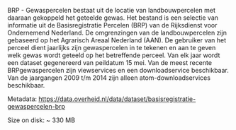 BRP - Gewaspercelen bestaat uit de locatie van landbouwpercelen met daaraan gekoppeld het geteelde gewas. Het bestand is een selectie van informatie uit de Basisregistratie Percelen (BRP) van de Rijksdienst voor Ondernemend Nederland. De omgrenzingen van de landbouwpercelen zijn gebaseerd op het Agrarisch Areaal Nederland (AAN). De gebruiker van het perceel dient jaarlijks zijn gewaspercelen in te tekenen en aan te geven welk gewas wordt geteeld op het betreffende perceel. Van elk jaar wordt een dataset gegenereerd van peildatum 15 mei. Van de meest recente BRPgewaspercelen zijn viewservices en een downloadservice beschikbaar. Van de jaargangen 2009 t/m 2014 zijn alleen atom-downloadservices beschikbaar.

Metadata: https://data.overheid.nl/data/dataset/basisregistratie-gewaspercelen-brp

Size on disk: ~ 330 MB

